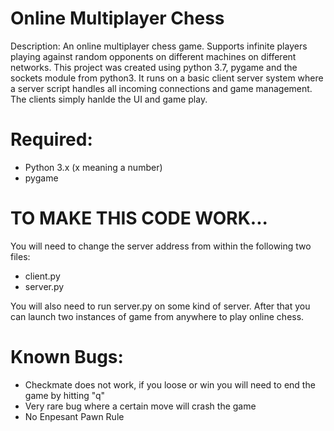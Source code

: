 # Online Multiplayer Chess
Description: An online multiplayer chess game. Supports infinite players playing against random opponents on different machines on different networks. This project was created using python 3.7, pygame and the sockets module from python3. It runs on a basic client server system where a server script handles all incoming connections and game management. The clients simply hanlde the UI and game play.


# Required:
- Python 3.x (x meaning a number)
- pygame


# TO MAKE THIS CODE WORK...
You will need to change the server address from within the following two files:
- client.py
- server.py

You will also need to run server.py on some kind of server. After that you can launch two instances of game from anywhere to play online chess.


# Known Bugs:
- Checkmate does not work, if you loose or win you will need to end the game by hitting "q"
- Very rare bug where a certain move will crash the game
- No Enpesant Pawn Rule

